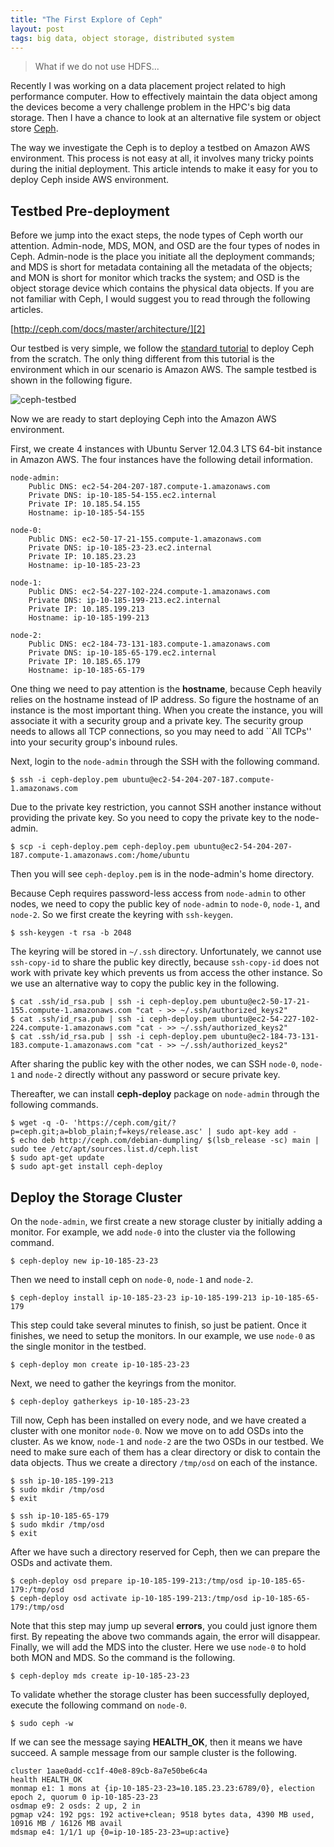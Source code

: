 ```yaml
---
title: "The First Explore of Ceph"
layout: post
tags: big data, object storage, distributed system
---
```


> What if we do not use HDFS...

Recently I was working on a data placement project related to high performance computer. How to effectively maintain the data object among the devices become a very challenge problem in the HPC's big data storage. Then I have a chance to look at an alternative file system or object store [Ceph][1].

The way we investigate the Ceph is to deploy a testbed on Amazon AWS environment. This process is not easy at all, it involves many tricky points during the initial deployment. This article intends to make it easy for you to deploy Ceph inside AWS environment.

## Testbed Pre-deployment

Before we jump into the exact steps, the node types of Ceph worth our attention. Admin-node, MDS, MON, and OSD are the four types of nodes in Ceph. Admin-node is the place you initiate all the deployment commands; and MDS is short for metadata containing all the metadata of the objects; and MON is short for monitor which tracks the system; and OSD is the object storage device which contains the physical data objects. If you are not familiar with Ceph, I would suggest you to read through the following articles.

[http://ceph.com/docs/master/architecture/][2]

Our testbed is very simple, we follow the [standard tutorial][3] to deploy Ceph from the scratch. The only thing different from this tutorial is the environment which in our scenario is Amazon AWS. The sample testbed is shown in the following figure.

![ceph-testbed]({{site.url}}/images/ceph.jpg)

Now we are ready to start deploying Ceph into the Amazon AWS environment.

First, we create 4 instances with Ubuntu Server 12.04.3 LTS 64-bit instance in Amazon AWS. The four instances have the following detail information.

	node-admin:
		Public DNS: ec2-54-204-207-187.compute-1.amazonaws.com
		Private DNS: ip-10-185-54-155.ec2.internal
		Private IP: 10.185.54.155
		Hostname: ip-10-185-54-155

	node-0:
		Public DNS: ec2-50-17-21-155.compute-1.amazonaws.com
		Private DNS: ip-10-185-23-23.ec2.internal
		Private IP: 10.185.23.23
		Hostname: ip-10-185-23-23

	node-1:
		Public DNS: ec2-54-227-102-224.compute-1.amazonaws.com
		Private DNS: ip-10-185-199-213.ec2.internal
		Private IP: 10.185.199.213
		Hostname: ip-10-185-199-213

	node-2:
		Public DNS: ec2-184-73-131-183.compute-1.amazonaws.com
		Private DNS: ip-10-185-65-179.ec2.internal
		Private IP: 10.185.65.179
		Hostname: ip-10-185-65-179

One thing we need to pay attention is the **hostname**, because Ceph heavily relies on the hostname instead of IP address. So figure the hostname of an instance is the most important thing. When you create the instance, you will associate it with a security group and a private key. The security group needs to allows all TCP connections, so you may need to add ``All TCPs'' into your security group's inbound rules.

Next, login to the `node-admin` through the SSH with the following command.

	$ ssh -i ceph-deploy.pem ubuntu@ec2-54-204-207-187.compute-1.amazonaws.com

Due to the private key restriction, you cannot SSH another instance without providing the private key. So you need to copy the private key to the node-admin.

	$ scp -i ceph-deploy.pem ceph-deploy.pem ubuntu@ec2-54-204-207-187.compute-1.amazonaws.com:/home/ubuntu

Then you will see `ceph-deploy.pem` is in the node-admin's home directory.

Because Ceph requires password-less access from `node-admin` to other nodes, we need to copy the public key of `node-admin` to `node-0`, `node-1`, and `node-2`. So we first create the keyring with `ssh-keygen`.

	$ ssh-keygen -t rsa -b 2048

The keyring will be stored in `~/.ssh` directory. Unfortunately, we cannot use `ssh-copy-id` to share the public key directly, because `ssh-copy-id` does not work with private key which prevents us from access the other instance. So we use an alternative way to copy the public key in the following.

	$ cat .ssh/id_rsa.pub | ssh -i ceph-deploy.pem ubuntu@ec2-50-17-21-155.compute-1.amazonaws.com "cat - >> ~/.ssh/authorized_keys2"
	$ cat .ssh/id_rsa.pub | ssh -i ceph-deploy.pem ubuntu@ec2-54-227-102-224.compute-1.amazonaws.com "cat - >> ~/.ssh/authorized_keys2"
	$ cat .ssh/id_rsa.pub | ssh -i ceph-deploy.pem ubuntu@ec2-184-73-131-183.compute-1.amazonaws.com "cat - >> ~/.ssh/authorized_keys2"

After sharing the public key with the other nodes, we can SSH `node-0`, `node-1` and `node-2` directly without any password or secure private key.

Thereafter, we can install **ceph-deploy** package on `node-admin` through the following commands.

	$ wget -q -O- 'https://ceph.com/git/?p=ceph.git;a=blob_plain;f=keys/release.asc' | sudo apt-key add -
	$ echo deb http://ceph.com/debian-dumpling/ $(lsb_release -sc) main | sudo tee /etc/apt/sources.list.d/ceph.list
	$ sudo apt-get update
	$ sudo apt-get install ceph-deploy 

## Deploy the Storage Cluster

On the `node-admin`, we first create a new storage cluster by initially adding a monitor. For example, we add `node-0` into the cluster via the following command.

	$ ceph-deploy new ip-10-185-23-23

Then we need to install ceph on `node-0`, `node-1` and `node-2`.

	$ ceph-deploy install ip-10-185-23-23 ip-10-185-199-213 ip-10-185-65-179

This step could take several minutes to finish, so just be patient. Once it finishes, we need to setup the monitors. In our example, we use `node-0` as the single monitor in the testbed.

	$ ceph-deploy mon create ip-10-185-23-23

Next, we need to gather the keyrings from the monitor.

	$ ceph-deploy gatherkeys ip-10-185-23-23

Till now, Ceph has been installed on every node, and we have created a cluster with one monitor `node-0`. Now we move on to add OSDs into the cluster. As we know, `node-1` and `node-2` are the two OSDs in our testbed. We need to make sure each of them has a clear directory or disk to contain the data objects. Thus we create a directory `/tmp/osd` on each of the instance.

	$ ssh ip-10-185-199-213
	$ sudo mkdir /tmp/osd
	$ exit

	$ ssh ip-10-185-65-179
	$ sudo mkdir /tmp/osd
	$ exit

After we have such a directory reserved for Ceph, then we can prepare the OSDs and activate them.

	$ ceph-deploy osd prepare ip-10-185-199-213:/tmp/osd ip-10-185-65-179:/tmp/osd
	$ ceph-deploy osd activate ip-10-185-199-213:/tmp/osd ip-10-185-65-179:/tmp/osd

Note that this step may jump up several **errors**, you could just ignore them first. By repeating the above two commands again, the error will disappear. Finally, we will add the MDS into the cluster. Here we use `node-0` to hold both MON and MDS. So the command is the following.

	$ ceph-deploy mds create ip-10-185-23-23

To validate whether the storage cluster has been successfully deployed, execute the following command on `node-0`.

	$ sudo ceph -w

If we can see the message saying **HEALTH_OK**, then it means we have succeed. A sample message from our sample cluster is the following.

	cluster 1aae0add-cc1f-40e8-89cb-8a7e50be6c4a
	health HEALTH_OK
    monmap e1: 1 mons at {ip-10-185-23-23=10.185.23.23:6789/0}, election epoch 2, quorum 0 ip-10-185-23-23
    osdmap e9: 2 osds: 2 up, 2 in
    pgmap v24: 192 pgs: 192 active+clean; 9518 bytes data, 4390 MB used, 10916 MB / 16126 MB avail
    mdsmap e4: 1/1/1 up {0=ip-10-185-23-23=up:active}


[1]: http://ceph.com
[2]: http://ceph.com/docs/master/architecture/
[3]: http://ceph.com/docs/master/start/



